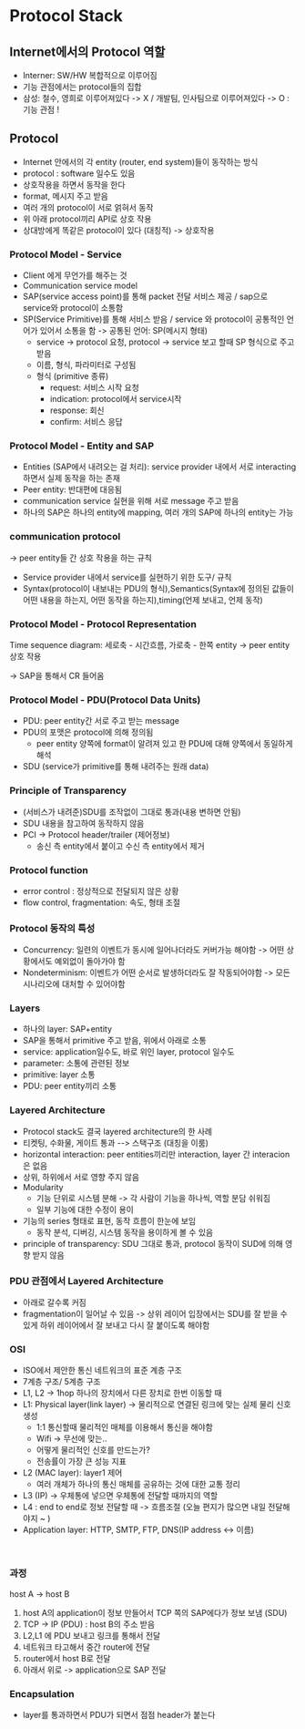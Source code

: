 # Protocol Stack

## Internet에서의 Protocol 역할
- Interner: SW/HW 복합적으로 이루어짐
- 기능 관점에서는 protocol들의 집합
- 삼성: 철수, 영희로 이루어져있다 -> X / 개발팀, 인사팀으로 이루어져있다 -> O : 기능 관점 !  

## Protocol  
- Internet 안에서의 각 entity (router, end system)들이 동작하는 방식  
- protocol : software 일수도 있음
- 상호작용을 하면서 동작을 한다  
- format, 메시지 주고 받음  
- 여러 개의 protocol이 서로 얽혀서 동작
- 위 아래 protocol끼리 API로 상호 작용
- 상대방에게 똑같은 protocol이 있다 (대칭적) -> 상호작용


### Protocol Model - Service  
- Client 에게 무언가를 해주는 것
- Communication service model  
- SAP(service access point)를 통해 packet 전달 서비스 제공 / sap으로 service와 protocol이 소통함  
- SP(Service Primitive)를 통해 서비스 받음 / service 와 protocol이 공통적인 언어가 있어서 소통을 함 -> 공통된 언어: SP(메시지 형태)
  - service -> protocol 요청, protocol -> service 보고 할때 SP 형식으로 주고 받음  
  - 이름, 형식, 파라미터로 구성됨
  - 형식 (primitive 종류)
    - request: 서비스 시작 요청
    - indication: protocol에서 service시작
    - response: 회신
    - confirm: 서비스 응답

### Protocol Model - Entity and SAP 
- Entities (SAP에서 내려오는 걸 처리): service provider 내에서 서로 interacting하면서 실제 동작을 하는 존재  
- Peer entity: 반대편에 대응됨
- communication service 실현을 위해 서로 message 주고 받음
- 하나의 SAP은 하나의 entity에 mapping, 여러 개의 SAP에 하나의 entity는 가능

### communication protocol  
-> peer entity들 간 상호 작용을 하는 규칙
- Service provider 내에서 service를 실현하기 위한 도구/ 규칙
- Syntax(protocol이 내보내는 PDU의 형식),Semantics(Syntax에 정의된 값들이 어떤 내용을 하는지, 어떤 동작을 하는지),timing(언제 보내고, 언제 동작) 
 
### Protocol Model - Protocol Representation  
Time sequence diagram: 세로축 - 시간흐름, 가로축 - 한쪽 entity -> peer entity 상호 작용  

-> SAP을 통해서 CR 들어옴  
 
### Protocol Model - PDU(Protocol Data Units)
- PDU: peer entity간 서로 주고 받는 message
- PDU의 포맷은 protocol에 의해 정의됨
  - peer entity 양쪽에 format이 알려져 있고 한 PDU에 대해 양쪽에서 동일하게 해석
- SDU (service가 primitive를 통해 내려주는 원래 data)  

### Principle of Transparency   
- (서비스가 내려준)SDU를 조작없이 그대로 통과(내용 변하면 안됨)
- SDU 내용을 참고하여 동작하지 않음
- PCI -> Protocol header/trailer (제어정보)  
  - 송신 측 entity에서 붙이고 수신 측 entity에서 제거

### Protocol function 
- error control : 정상적으로 전달되지 않은 상황
- flow control, fragmentation: 속도, 형태 조절

### Protocol 동작의 특성
- Concurrency: 일련의 이벤트가 동시에 일어나더라도 커버가능 해야함 -> 어떤 상황에서도 예외없이 돌아가야 함
- Nondeterminism: 이벤트가 어떤 순서로 발생하더라도 잘 작동되어야함 -> 모든 시나리오에 대처할 수 있어야함

### Layers
- 하나의 layer: SAP+entity
- SAP을 통해서 primitive 주고 받음, 위에서 아래로 소통
- service: application일수도, 바로 위인 layer, protocol 일수도
- parameter: 소통에 관련된 정보
- primitive: layer 소통
- PDU: peer entity끼리 소통

### Layered Architecture
- Protocol stack도 결국 layered architecture의 한 사례
- 티켓팅, 수화물, 게이트 통과 --> 스택구조 (대칭을 이룸)  
- horizontal interaction: peer entities끼리만 interaction, layer 간 interacion은 없음
- 상위, 하위에서 서로 영향 주지 않음
- Modularity
  - 기능 단위로 시스템 분해 -> 각 사람이 기능을 하나씩, 역할 분담 쉬워짐
  - 일부 기능에 대한 수정이 용이
- 기능의 series 형태로 표현, 동작 흐름이 한눈에 보임
  - 동작 분석, 디버깅, 시스템 동작을 용이하게 볼 수 있음
- principle of transparency: SDU 그대로 통과, protocol 동작이 SUD에 의해 영향 받지 않음

### PDU 관점에서 Layered Architecture
- 아래로 갈수록 커짐
- fragmentation이 일어날 수 있음 -> 상위 레이어 입장에서는 SDU를 잘 받을 수 있게 하위 레이어에서 잘 보내고 다시 잘 붙이도록 해야함

### OSI
- ISO에서 제안한 통신 네트워크의 표준 계층 구조  
- 7계층 구조/ 5계층 구조  
- L1, L2 -> 1hop 하나의 장치에서 다른 장치로 한번 이동할 때  
- L1: Physical layer(link layer) -> 물리적으로 연결된 링크에 맞는 실제 물리 신호 생성
  - 1:1 통신할때 물리적인 매체를 이용해서 통신을 해야함
  - Wifi -> 무선에 맞는..  
  - 어떻게 물리적인 신호를 만드는가?  
  - 전송률이 가장 큰 성능 지표  
- L2 (MAC layer): layer1 제어 
  - 여러 개체가 하나의 통신 매체를 공유하는 것에 대한 교통 정리
- L3 (IP) -> 우체통에 넣으면 우체통에 전달할 때까지의 역할
- L4 : end to end로 정보 전달할 때 -> 흐름조절 (오늘 편지가 많으면 내일 전달해야지 ~ )  
- Application layer: HTTP, SMTP, FTP, DNS(IP address <-> 이름)  
<br>

### 과정
host A -> host B   
1. host A의 application이 정보 만들어서 TCP 쪽의 SAP에다가 정보 보냄 (SDU)  
2. TCP -> IP (PDU) : host B의 주소 받음  
3. L2,L1 에 PDU 보내고 링크를 통해서 전달  
4. 네트워크 타고해서 중간 router에 전달   
5. router에서 host B로 전달  
6. 아래서 위로 -> application으로 SAP 전달  

### Encapsulation 
- layer를 통과하면서 PDU가 되면서 점점 header가 붙는다  

